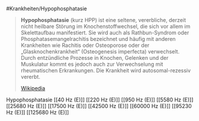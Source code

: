 #Krankheiten/Hypophosphatasie
> **Hypophosphatasie** (kurz HPP) ist eine seltene, vererbliche, derzeit nicht heilbare Störung im Knochenstoffwechsel, die sich vor allem im Skelettaufbau manifestiert. Sie wird auch als Rathbun-Syndrom oder Phosphatasemangelrachitis bezeichnet und häufig mit anderen Krankheiten wie Rachitis oder Osteoporose oder der „Glasknochenkrankheit“ (Osteogenesis imperfecta) verwechselt. Durch entzündliche Prozesse in Knochen, Gelenken und der Muskulatur kommt es jedoch auch zur Verwechselung mit rheumatischen Erkrankungen. Die Krankheit wird autosomal-rezessiv vererbt.
>
> [Wikipedia](https://de.wikipedia.org/wiki/Hypophosphatasie)

Hypophosphatasie
[[40 Hz (E)]]
[[220 Hz (E)]]
[[950 Hz (E)]]
[[5580 Hz (E)]]
[[25680 Hz (E)]]
[[17500 Hz (E)]]
[[42500 Hz (E)]]
[[60000 Hz (E)]]
[[95230 Hz (E)]]
[[125680 Hz (E)]]